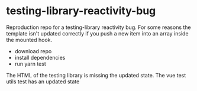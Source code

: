 # testing-library-reactivity-bug
Reproduction repo for a testing-library reactivity bug.
For some reasons the template isn't updated correctly if you push a new item into an array inside the mounted hook.

- download repo
- install dependencies
- run yarn test

The HTML of the testing library is missing the updated state. The vue test utils test has an updated state
